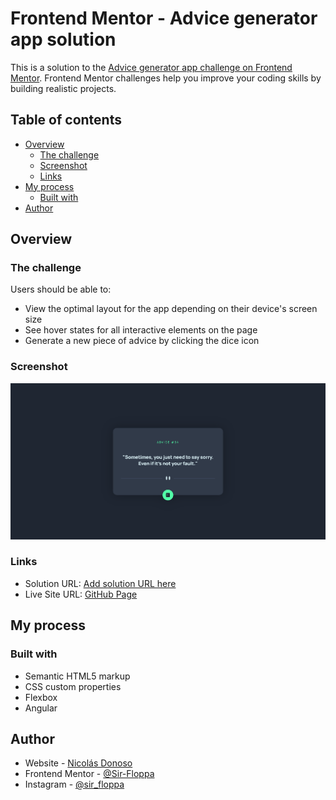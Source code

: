 # Frontend Mentor - Advice generator app solution

This is a solution to the [Advice generator app challenge on Frontend Mentor](https://www.frontendmentor.io/challenges/advice-generator-app-QdUG-13db). Frontend Mentor challenges help you improve your coding skills by building realistic projects.

## Table of contents

- [Overview](#overview)
  - [The challenge](#the-challenge)
  - [Screenshot](#screenshot)
  - [Links](#links)
- [My process](#my-process)
  - [Built with](#built-with)
- [Author](#author)

## Overview

### The challenge

Users should be able to:

- View the optimal layout for the app depending on their device's screen size
- See hover states for all interactive elements on the page
- Generate a new piece of advice by clicking the dice icon

### Screenshot

![App Screenshot](./screenshot.png)

### Links

- Solution URL: [Add solution URL here](https://your-solution-url.com)
- Live Site URL: [GitHub Page](https://sir-floppa.github.io/Frontend-Mentor-07-Advice-Generator/)

## My process

### Built with

- Semantic HTML5 markup
- CSS custom properties
- Flexbox
- Angular

## Author

- Website - [Nicolás Donoso](https://sir-floppa.github.io)
- Frontend Mentor - [@Sir-Floppa](https://www.frontendmentor.io/profile/Sir-Floppa)
- Instagram - [@sir_floppa](https://www.instagram.com/sir_floppa/)
